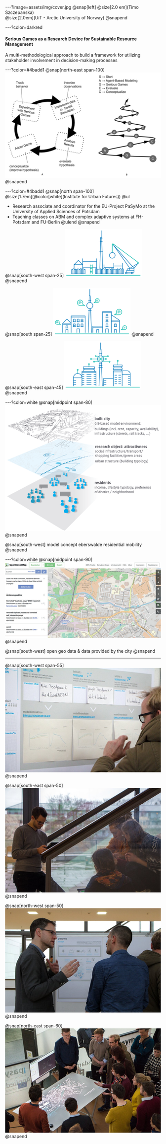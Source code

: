 ---?image=assets/img/cover.jpg
@snap[left]
@size[2.0 em](Timo Szczepanska)
<br>
@size[2.0em](UiT - Arctic University of Norway)
@snapend

---?color=darkred
#### Serious Games as a Research Device for Sustainable Resource Management
A multi-methodological approach to build a framework for utilizing stakeholder involvement in decision-making processes

---?color=#4badd1
@snap[north-east span-100]
![](assets/img/circle.jpg)
@snapend

---?color=#4badd1
@snap[north span-100]
<br>
@size[1.7em](@color[white](Institute for Urban Futures))
@ul[](false)
- Research associate and coordinator for the EU-Project PaSyMo at the University of Applied Sciences of Potsdam
- Teaching classes on ABM and complex adaptive systems at FH-Potsdam and FU-Berlin
@ulend
@snapend

@snap[south-west span-25]
![](assets/img/UZ_l.png)
@snapend

@snap[south span-25]
![](assets/img/UZ_m.png)
@snapend

@snap[south-east span-45]
![](assets/img/UZ_r.png)
@snapend

---?color=white
@snap[midpoint span-80]
![](assets/img/c.png)
@snapend

@snap[south-west]
model concept eberswalde residential mobility
@snapend

---?color=white
@snap[midpoint span-90]
![](assets/img/c1.png)
@snapend

@snap[south-west]
open geo data & data provided by the city
@snapend


---
@snap[south-west span-55]
![](assets/img/WS3.jpg)
@snapend

@snap[south-east span-50]
![](assets/img/WS4.jpg)
@snapend

@snap[north-west span-50]
![](assets/img/WS2.jpg)
@snapend

@snap[north-east span-60]
![](assets/img/WS1.jpg)
@snapend
